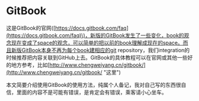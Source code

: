 # GitBook

这是GitBook的官网\([https://docs.gitbook.com/faq](https://docs.gitbook.com/faq)\)，新版的GitBook发生了一些变化，book的观念现在变成了space的观念，可以简单的把以前的book理解成现在的space。而且新版GitBook本身不再为每个book建相应的git repository，我们integration的时候推荐把内容关联到GitHub上去。GitBook的具体教程可以在官网或其他一些好的地方参考，比如[http://www.chengweiyang.cn/gitbook/](http://www.chengweiyang.cn/gitbook/ "这里")

本文简要介绍使用GitBook的使用方法，纯属个人备记，我对自己写的东西很自信，里面的内容不是可能有错误，是肯定会有错误，乘客请小心坐车。

